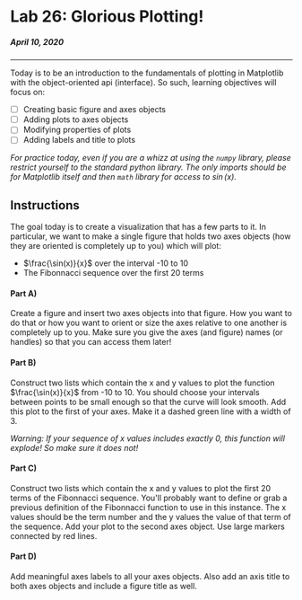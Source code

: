 # Lab 26: Glorious Plotting!

##### April 10, 2020
---

Today is to be an introduction to the fundamentals of plotting in Matplotlib with the object-oriented api (interface). So such, learning objectives will focus on:
- [ ] Creating basic figure and axes objects
- [ ] Adding plots to axes objects
- [ ] Modifying properties of plots
- [ ] Adding labels and title to plots

_For practice today, even if you are a whizz at using the `numpy` library, please restrict yourself to the standard python library. The only imports should be for Matplotlib itself and then `math` library for access to $\sin(x)$._

## Instructions
The goal today is to create a visualization that has a few parts to it. In particular, we want to make a single figure that holds two axes objects (how they are oriented is completely up to you) which will plot:
* $\frac{\sin(x)}{x}$ over the interval -10 to 10
* The Fibonnacci sequence over the first 20 terms

#### Part A)
Create a figure and insert two axes objects into that figure. How you want to do that or how you want to orient or size the axes relative to one another is completely up to you. Make sure you give the axes (and figure) names (or handles) so that you can access them later!

#### Part B)
Construct two lists which contain the x and y values to plot the function $\frac{\sin(x)}{x}$ from -10 to 10. You should choose your intervals between points to be small enough so that the curve will look smooth. Add this plot to the first of your axes. Make it a dashed green line with a width of 3.

_Warning: If your sequence of x values includes exactly 0, this function will explode! So make sure it does not!_

#### Part C)
Construct two lists which contain the x and y values to plot the first 20 terms of the Fibonnacci sequence. You'll probably want to define or grab a previous definition of the Fibonnacci function to use in this instance. The x values should be the term number and the y values the value of that term of the sequence. Add your plot to the second axes object. Use large markers connected by red lines.

#### Part D)
Add meaningful axes labels to all your axes objects. Also add an axis title to both axes objects and include a figure title as well.
